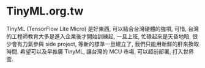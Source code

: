 # TinyML.org.tw

TinyML (TensorFlow Lite Micro) 是好東西, 可以結合台灣硬體的強項, 可惜, 台灣的工程師教育大多是進入企業後才開始訓練起, 一旦上班, 忙碌起來是天昏地暗, 很少會有力氣參與 side project, 等新的標準一旦建立了, 我們只能用新鮮的肝來換取時間. 希望可以及早推廣 TinyML, 讓台灣的 MCU 市場, 可以超前部署, 打入世界盃.

